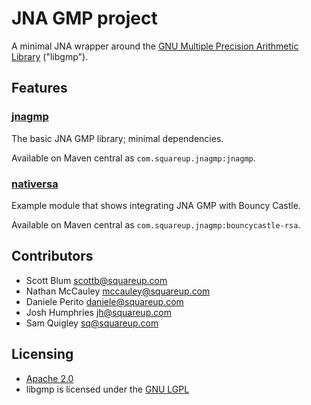 # JNA GMP project

A minimal JNA wrapper around the
[GNU Multiple Precision Arithmetic Library](http://gmplib.org/) ("libgmp").

## Features

### [jnagmp](jnagmp/README.md)

The basic JNA GMP library; minimal dependencies.

Available on Maven central as `com.squareup.jnagmp:jnagmp`.

### [nativersa](nativersa/README.md)

Example module that shows integrating JNA GMP with Bouncy Castle.

Available on Maven central as `com.squareup.jnagmp:bouncycastle-rsa`.

## Contributors

- Scott Blum <scottb@squareup.com>
- Nathan McCauley <mccauley@squareup.com>
- Daniele Perito <daniele@squareup.com>
- Josh Humphries <jh@squareup.com>
- Sam Quigley <sq@squareup.com>

## Licensing

- [Apache 2.0](http://www.apache.org/licenses/LICENSE-2.0.html)
- libgmp is licensed under the [GNU LGPL](https://www.gnu.org/copyleft/lesser.html)
